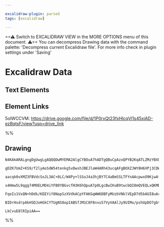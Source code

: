```yaml
---

excalidraw-plugin: parsed
tags: [excalidraw]

---
```

==⚠  Switch to EXCALIDRAW VIEW in the MORE OPTIONS menu of this document. ⚠== You can decompress Drawing data with the command palette: 'Decompress current Excalidraw file'. For more info check in plugin settings under 'Saving'



# Excalidraw Data

## Text Elements
## Element Links
5olWCCVM: https://drive.google.com/file/d/1P0rxQt23fxHlcqVl1s45xiAD-ezBqtsF/view?usp=drive_link

%%
## Drawing
```compressed-json
N4KAkARALgngDgUwgLgAQQQDwMYEMA2AlgCYBOuA7hADTgQBuCpAzoQPYB2KqATLZMzYBXUtiRoIACyhQ4zZAHoFAc0JRJQgEYA6bGwC2CgF7N6hbEcK4OCtptbErHALRY8RMpWdx8Q1TdIEfARcZgRmBShcZQUebQAObQBmGjoghH0EDihmbgBtcDBQMBKIEm4IAFY2fAB1AGF6gDUAWVSSyFhECozNBGJiXE1g9tLMbmcAdgAGSe0eSv5SmAnJ

gDZK7UmZ+KS9/f2lyAoSdW54tenkg5vDwshJBEJlaW4ARh43ucqAFgBOXZJWY8H6XPj3CDWZQjNDTI4QZhQUhsADWCHqNTYpAqAGI3gh8fjRpBNLhsCjlMihBxiBj8FiKkjrMw4LhAtliRAAGaEfD4ADKsBh6EEHk5iORaNqp0k3HBHQRSNRCEFMGFCJq5XhVJeHHCuTQb3hbFZ2DUK0N0zhEMpwjgAEliAbUHkALrwrnkTKO7gcIR8+GEGlYCq4

aacqk0vXMZ3FBVdcSoJL3AC+8LC/W4Py+lSSoJ4a3hjBY7C4aBmSSLTFYnAAcpwxO9KjwAfs1n9A8wACLpKCZtBcghheGaYQ0gCiwUy2WdbvhQjggz7xHekx+03+8R+PySlW28KIHBRFWksnkSjIhEY2mUbDY0IQugMCh5wQUxAUbwACtNSJgAIpQDwSRcpgAAS+DYAAjk0+BvMwPyVJghAAIJdq4RgAEJQTkABiChmAgFAAPxCCyAC8l6MAA+oe

x4Hmw5L9qgg74MOELMO4iYFB0YBGvcfH3K6hQpuA7p0LgcBwIKuB9twcbQI8mQVEQLxQKMDCEERmFkhSka0pi2ISDiXKmWZGnYCI7JQPafb6IKkrooZuKEgSSBLBAlmkNZtkZDp5K2tSBn0kZ6BMhwLJslk6keV5Pl2bhvICkKiYamKsVWdFvn2UqUoynKGXeVldkOcqqrqqKWqFJ5mXZNlABKwi6vq7yFfFGQAPKmua7xWm1xUZLhnBQLhuD6Ly

FqoIs1VxQN+hDdk/KEEYiY8NapSzXVdkACpYFAKGqWW6DBFyMUzbVNklVEpD7d5bAUI8uArmgfoBudRVbRk440ihd0PSEz3oGyyJUP1n36L9IPbfAqX6RpnHInyAAa3DbHMGxrLsax5uufxJIW1UIzU+AAJrnFa2jTH8lTY82nwghuHlGHe+jyRC9AEEIiZXNTazrsmJRpu97X6I1QXRs6EBwx5lIkEtK1yutkCy8QgoIHA3DTaUKstGwxAIN9Qz

BIDrHsdrpAkHSDJoHGkCYTUgNS8opIABSfJM1C8F8nvu57VyVAAlJy9UIMo/pshUpDO7gbtAj7ce8An/tByJYNQKVaJdVApbOq9+AeZ6Y0ICHwYWxwyhswqWRG8xSJc/C2BEBraB1wg8IcEX3Ct8aQhQIeiat6n1V2AAVgg2A5PyHdwLr+uG8MzGm231VktnjDbXe+CV6UCYVGEwQT6WnKWYiBjQ90L3+vnEL0kxJtDsvCr4KE+2H+vm++lfIngE

LkCvuE8lRIpiAA==
```
%%